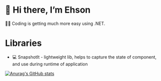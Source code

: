 # 👋 Hi there, I’m Ehson
🧑‍💻 Coding is getting much more easy using .NET.
# Libraries
- 💻 SnapshotIt - lightweight lib, helps to capture the state of component, and use during runtime of application


[![Anurag's GitHub stats](https://github-readme-stats.vercel.app/api?username=AkhmedovEhson)](https://github.com/AkhmedovEhson/github-readme-stats)



<!---
AkhmedovEhson/AkhmedovEhson is a ✨ special ✨ repository because its `README.md` (this file) appears on your GitHub profile.
You can click the Preview link to take a look at your changes.
--->
